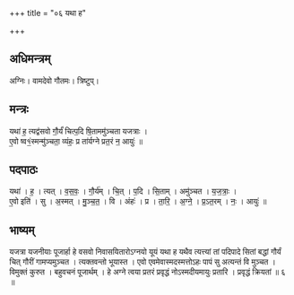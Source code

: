 +++
title = "०६ यथा ह"

+++
## अधिमन्त्रम्
अग्निः। वामदेवो गौतमः। त्रिष्टुप्।

## मन्त्रः
यथा॑ ह॒ त्यद्व॑सवो गौ॒र्यं॑ चित्प॒दि षि॒ताममु॑ञ्चता यजत्राः ।  
ए॒वो ष्व१॒॑स्मन्मु॑ञ्चता॒ व्यंहः॒ प्र ता॑र्यग्ने प्रत॒रं न॒ आयुः॑ ॥

## पदपाठः
यथा॑ । ह॒ । त्यत् । व॒स॒वः॒ । गौ॒र्य॑म् । चि॒त् । प॒दि । सि॒ताम् । अमु॑ञ्चत । य॒ज॒त्राः॒ ।  
ए॒वो इति॑ । सु । अ॒स्मत् । मु॒ञ्च॒त॒ । वि । अंहः॑ । प्र । ता॒रि॒ । अ॒ग्ने॒ । प्र॒ऽत॒रम् । नः॒ । आयुः॑ ॥

## भाष्यम्
यजत्रा यजनीयाः पूजार्हा हे वसवो निवासयितारोऽग्नयो यूयं यथा ह यथैव त्यत्त्यां तां पदिपादे सितां बद्धां गौर्यं चित् गौरीं गामप्यमुञ्चत । त्यक्तवन्तो भूयास्त । एवो एवमेवास्मदस्मत्तोऽहः पापं सु अत्यन्तं वि मुञ्चत । विमुक्तं कुरुत । बहुवचनं पूजार्थम् । हे अग्ने त्वया प्रतरं प्रवृद्धं नोऽस्मदीयमायुः प्रतारि । प्रवृद्धं क्रियतां ॥ ६ ॥